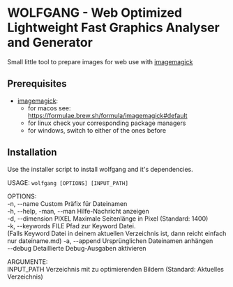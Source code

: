 # WOLFGANG - Web Optimized Lightweight Fast Graphics Analyser and Generator

Small little tool to prepare images for web use with [imagemagick](https://imagemagick.org/)

## Prerequisites

- [imagemagick](https://imagemagick.org/):
  - for macos see: <https://formulae.brew.sh/formula/imagemagick#default>
  - for linux check your corresponding package managers
  - for windows, switch to either of the ones before

## Installation

Use the installer script to install wolfgang and it's dependencies.

USAGE: `wolfgang [OPTIONS] [INPUT_PATH]`

OPTIONS:  
-n, --name Custom Präfix für Dateinamen  
-h, --help, -man, --man Hilfe-Nachricht anzeigen  
-d, --dimension PIXEL Maximale Seitenlänge in Pixel (Standard: 1400)  
-k, --keywords FILE Pfad zur Keyword Datei.  
(Falls Keyword Datei in deinem aktuellen Verzeichnis ist,
dann reicht einfach nur dateiname.md)
-a, --append Ursprünglichen Dateinamen anhängen  
--debug Detaillierte Debug-Ausgaben aktivieren

ARGUMENTE:  
INPUT_PATH Verzeichnis mit zu optimierenden Bildern
(Standard: Aktuelles Verzeichnis)
